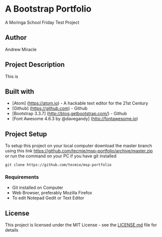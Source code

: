 # A Bootstrap Portfolio
A Moringa School Friday Test Project

## Author
Andrew Miracle

## Project Description
This is

## Built with
* [Atom] (https://atom.io) - A hackable text editor
for the 21st Century
* [Github] (https://github.com) - Github
* [Bootstrap 3.3.7] (http://blog.getbootstrap.com/) - Github
* [Font Awesome 4.6.3 by @davegandy] (http://fontawesome.io)


## Project Setup
To setup this project on your local computer download the master branch using this link https://github.com/tecmie/msp-portfolio/archive/master.zip or run the command on your PC if you have git installed

`git clone https://github.com/tecmie/msp-portfolio`


### Requirements
* Git installed on Computer
* Web Browser, preferably Mozilla Firefox
* To edit Notepad Gedit or Text Editor


## License

This project is licensed under the MIT License - see the [LICENSE.md](LICENSE.md) file for details
